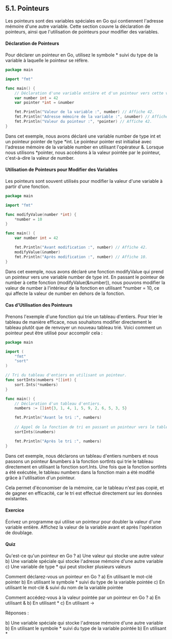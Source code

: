## 5.1. Pointeurs
Les pointeurs sont des variables spéciales en Go qui contiennent l'adresse mémoire d'une autre variable. Cette section couvre la déclaration de pointeurs, ainsi que l'utilisation de pointeurs pour modifier des variables.

#### Déclaration de Pointeurs
Pour déclarer un pointeur en Go, utilisez le symbole * suivi du type de la variable à laquelle le pointeur se réfère.

```go
package main

import "fmt"

func main() {
    // Déclaration d'une variable entière et d'un pointeur vers cette variable.
    var number int = 42
    var pointer *int = &number

    fmt.Println("Valeur de la variable :", number) // Affiche 42.
    fmt.Println("Adresse mémoire de la variable :", &number) // Affiche l'adresse mémoire de number.
    fmt.Println("Valeur du pointeur :", *pointer) // Affiche 42.
}
```

Dans cet exemple, nous avons déclaré une variable number de type int et un pointeur pointer de type *int. Le pointeur pointer est initialisé avec l'adresse mémoire de la variable number en utilisant l'opérateur &. Lorsque nous utilisons *pointer, nous accédons à la valeur pointée par le pointeur, c'est-à-dire la valeur de number.

#### Utilisation de Pointeurs pour Modifier des Variables
Les pointeurs sont souvent utilisés pour modifier la valeur d'une variable à partir d'une fonction.

```go
package main

import "fmt"

func modifyValue(number *int) {
    *number = 10
}

func main() {
    var number int = 42

    fmt.Println("Avant modification :", number) // Affiche 42.
    modifyValue(&number)
    fmt.Println("Après modification :", number) // Affiche 10.
}
```

Dans cet exemple, nous avons déclaré une fonction modifyValue qui prend un pointeur vers une variable number de type int. En passant le pointeur de number à cette fonction (modifyValue(&number)), nous pouvons modifier la valeur de number à l'intérieur de la fonction en utilisant *number = 10, ce qui affecte la valeur de number en dehors de la fonction.

#### Cas d'Utilisation des Pointeurs 

Prenons l'exemple d'une fonction qui trie un tableau d'entiers. Pour trier le tableau de manière efficace, nous souhaitons modifier directement le tableau plutôt que de renvoyer un nouveau tableau trié. Voici comment un pointeur peut être utilisé pour accomplir cela :

```go
package main

import (
    "fmt"
    "sort"
)

// Tri du tableau d'entiers en utilisant un pointeur.
func sortInts(numbers *[]int) {
    sort.Ints(*numbers)
}

func main() {
    // Déclaration d'un tableau d'entiers.
    numbers := []int{3, 1, 4, 1, 5, 9, 2, 6, 5, 3, 5}

    fmt.Println("Avant le tri :", numbers)
    
    // Appel de la fonction de tri en passant un pointeur vers le tableau.
    sortInts(&numbers)

    fmt.Println("Après le tri :", numbers)
}
```

Dans cet exemple, nous déclarons un tableau d'entiers numbers et nous passons un pointeur &numbers à la fonction sortInts qui trie le tableau directement en utilisant la fonction sort.Ints. Une fois que la fonction sortInts a été exécutée, le tableau numbers dans la fonction main a été modifié grâce à l'utilisation d'un pointeur.<br>

Cela permet d'économiser de la mémoire, car le tableau n'est pas copié, et de gagner en efficacité, car le tri est effectué directement sur les données existantes.

#### Exercice
Écrivez un programme qui utilise un pointeur pour doubler la valeur d'une variable entière. Affichez la valeur de la variable avant et après l'opération de doublage.

#### Quiz
Qu'est-ce qu'un pointeur en Go ?
a) Une valeur qui stocke une autre valeur
b) Une variable spéciale qui stocke l'adresse mémoire d'une autre variable
c) Une variable de type * qui peut stocker plusieurs valeurs

Comment déclarez-vous un pointeur en Go ?
a) En utilisant le mot-clé pointer
b) En utilisant le symbole * suivi du type de la variable pointée
c) En utilisant le mot-clé & suivi du nom de la variable pointée

Comment accédez-vous à la valeur pointée par un pointeur en Go ?
a) En utilisant &
b) En utilisant *
c) En utilisant ->

Réponses :

b) Une variable spéciale qui stocke l'adresse mémoire d'une autre variable
b) En utilisant le symbole * suivi du type de la variable pointée
b) En utilisant *